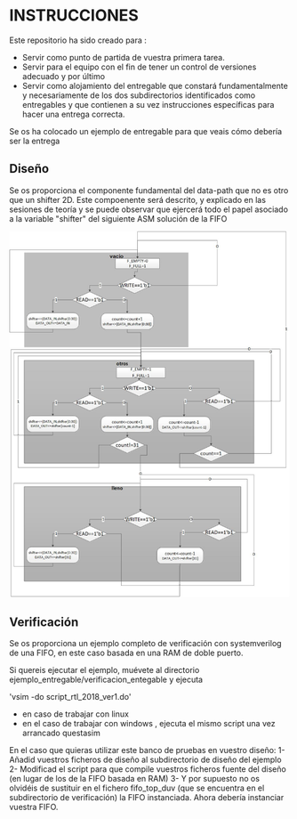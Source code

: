 # INSTRUCCIONES



Este repositorio ha sido creado para :
- Servir como punto de partida de vuestra primera tarea. 
- Servir para el equipo con el fin de tener un control de versiones adecuado y por último 
- Servir como alojamiento del entregable que constará fundamentalmente y necesariamente de los dos subdirectorios identificados como entregables y que contienen a su vez instrucciones específicas para hacer una entrega correcta.

Se os ha colocado un ejemplo de entregable para que veais cómo debería ser la entrega

## Diseño
Se os proporciona el componente fundamental del data-path que no es otro que un shifter 2D. Este compoenente será descrito, y explicado en las sesiones de teoría y se puede observar que ejercerá todo el papel asociado a la variable "shifter" del siguiente ASM solución de la FIFO

![ASM](imagenes/ASM_shifter_def2.jpg) 

## Verificación

Se os proporciona un ejemplo completo de verificación con systemverilog de una FIFO, en este caso basada en una RAM de doble puerto.

Si quereis ejecutar el ejemplo, muévete al directorio ejemplo_entregable/verificacion_entegable y ejecuta

'vsim -do script_rtl_2018_ver1.do'

- en caso de trabajar con linux
- en el caso de trabajar con windows , ejecuta el mismo script una vez arrancado questasim

En el caso que quieras utilizar este banco de pruebas en vuestro diseño:
1- Añadid vuestros ficheros de diseño al subdirectorio de diseño  del ejemplo
2- Modificad el script para que compile vuestros ficheros fuente del diseño (en lugar de los de la FIFO basada en RAM)
3- Y por supuesto no os olvidéis de sustituir en el fichero fifo_top_duv (que se encuentra en el subdirectorio de verificación)  la FIFO instanciada. Ahora debería instanciar vuestra FIFO.

